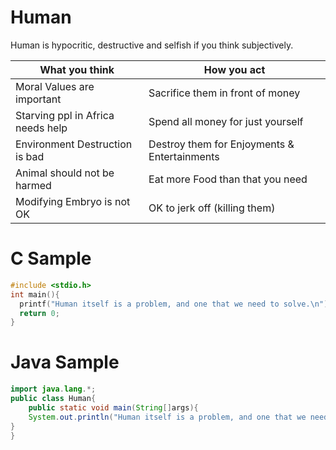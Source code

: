# Human
Human is hypocritic, destructive and selfish if you think subjectively.


| What you think              | How you act           |
| ---- | ---- |
| Moral Values are important  | Sacrifice them in front of money|
| Starving ppl in Africa needs help | Spend all money for just yourself |
| Environment Destruction is bad | Destroy them for Enjoyments & Entertainments |
| Animal should not be harmed | Eat more Food than that you need|
| Modifying Embryo is not OK  | OK to jerk off (killing them) |


# C Sample

```c
#include <stdio.h>
int main(){
  printf("Human itself is a problem, and one that we need to solve.\n");
  return 0;
}
```

# Java Sample

```java
import java.lang.*;
public class Human{
	public static void main(String[]args){
  	System.out.println("Human itself is a problem, and one that we need to solve.");
}
}
```
